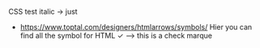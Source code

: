 CSS test italic  -> just 

- https://www.toptal.com/designers/htmlarrows/symbols/
  Hier you can find all the symbol for HTML
  ✓ --> this is a check marque